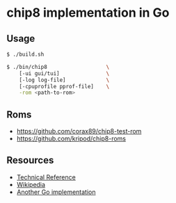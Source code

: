 # chip8 implementation in Go

## Usage

```bash
$ ./build.sh

$ ./bin/chip8                   \
    [-ui gui/tui]               \
    [-log log-file]             \
    [-cpuprofile pprof-file]    \
    -rom <path-to-rom>
```

## Roms

- https://github.com/corax89/chip8-test-rom
- https://github.com/kripod/chip8-roms

## Resources

- [Technical Reference](http://devernay.free.fr/hacks/chip8/C8TECH10.HTM)
- [Wikipedia](https://en.wikipedia.org/wiki/CHIP-8)
- [Another Go implementation](https://github.com/braheezy/chip-8)
